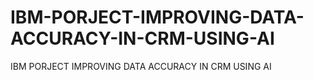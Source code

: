# IBM-PORJECT-IMPROVING-DATA-ACCURACY-IN-CRM-USING-AI
IBM PORJECT IMPROVING DATA ACCURACY IN CRM USING AI
